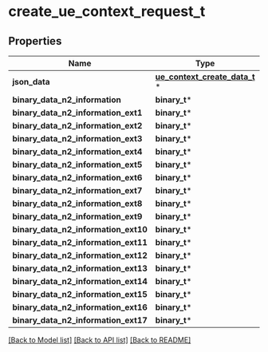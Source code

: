 # create_ue_context_request_t

## Properties
Name | Type | Description | Notes
------------ | ------------- | ------------- | -------------
**json_data** | [**ue_context_create_data_t**](ue_context_create_data.md) \* |  | [optional] 
**binary_data_n2_information** | **binary_t*** |  | [optional] 
**binary_data_n2_information_ext1** | **binary_t*** |  | [optional] 
**binary_data_n2_information_ext2** | **binary_t*** |  | [optional] 
**binary_data_n2_information_ext3** | **binary_t*** |  | [optional] 
**binary_data_n2_information_ext4** | **binary_t*** |  | [optional] 
**binary_data_n2_information_ext5** | **binary_t*** |  | [optional] 
**binary_data_n2_information_ext6** | **binary_t*** |  | [optional] 
**binary_data_n2_information_ext7** | **binary_t*** |  | [optional] 
**binary_data_n2_information_ext8** | **binary_t*** |  | [optional] 
**binary_data_n2_information_ext9** | **binary_t*** |  | [optional] 
**binary_data_n2_information_ext10** | **binary_t*** |  | [optional] 
**binary_data_n2_information_ext11** | **binary_t*** |  | [optional] 
**binary_data_n2_information_ext12** | **binary_t*** |  | [optional] 
**binary_data_n2_information_ext13** | **binary_t*** |  | [optional] 
**binary_data_n2_information_ext14** | **binary_t*** |  | [optional] 
**binary_data_n2_information_ext15** | **binary_t*** |  | [optional] 
**binary_data_n2_information_ext16** | **binary_t*** |  | [optional] 
**binary_data_n2_information_ext17** | **binary_t*** |  | [optional] 

[[Back to Model list]](../README.md#documentation-for-models) [[Back to API list]](../README.md#documentation-for-api-endpoints) [[Back to README]](../README.md)


